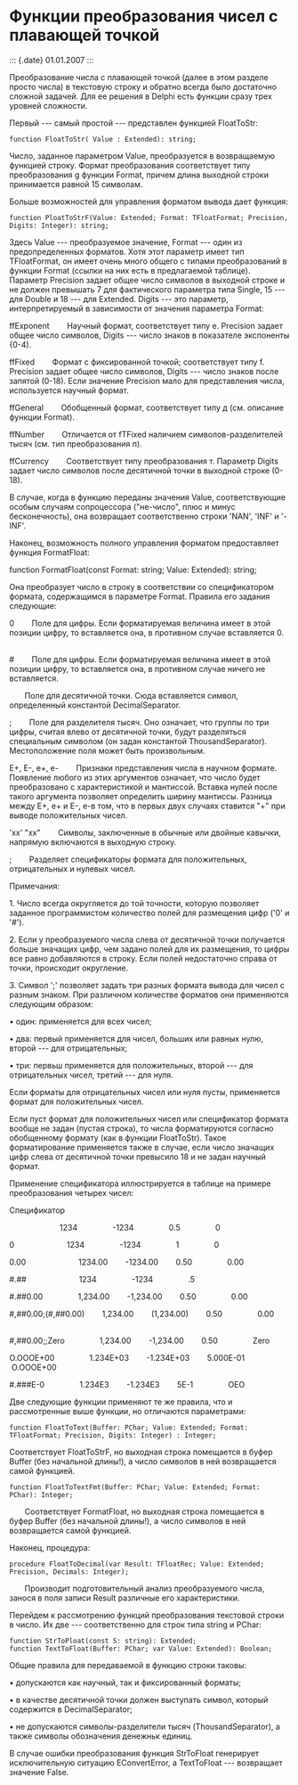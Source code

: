 Функции преобразования чисел с плавающей точкой
===============================================

::: {.date}
01.01.2007
:::

Преобразование числа с плавающей точкой (далее в этом разделе просто
числа) в текстовую строку и обратно всегда было достаточно сложной
задачей. Для ее решения в Delphi есть функции сразу трех уровней
сложности.

Первый --- самый простой --- представлен функцией FloatToStr:

    function FloatToStr( Value : Extended): string;

Число, заданное параметром Value, преобразуется в возвращаемую функцией
строку. Формат преобразования соответствует типу преобразования g
функции Format, причем длина выходной строки принимается равной 15
символам.

Больше возможностей для управления форматом вывода дает функция:

    function PloatToStrF(Value: Extended; Format: TFloatFormat; Precision, Digits: Integer): string;

Здесь Value --- преобразуемое значение, Format --- один из
предопределенных форматов. Хотя этот параметр имеет тип TFloatFormat, он
имеет очень много общего с типами преобразований в функции Format
(ссылки на них есть в предлагаемой таблице). Параметр Precision задает
общее число символов в выходной строке и не должен превышать 7 для
фактического параметра типа Single, 15 --- для Double и 18 --- для
Extended. Digits --- это параметр, интерпретируемый в зависимости от
значения параметра Format:

ffExponent        Научный формат, соответствует типу е. Precision задает
общее число символов, Digits --- число знаков в показателе экспоненты
{0-4).        

ffFixed        Формат с фиксированной точкой; соответствует типу f.
Precision задает общее число символов, Digits --- число знаков после
запятой (0-18). Если значение Precision мало для представления числа,
используется научный формат.        

ffGeneral        Обобщенный формат, соответствует типу д (см. описание
функции Format).        

ffNumber        Отличается от fTFixed наличием символов-разделителей
тысяч (см. тип преобразования п).        

ffCurrency        Соответствует типу преобразования т. Параметр Digits
задает число символов после десятичной точки в выходной строке (0-18).  
     

В случае, когда в функцию переданы значения Value, соответствующие
особым случаям сопроцессора (\"не-число\", плюс и минус бесконечность),
она возвращает соответственно строки \'NAN\', \'INF\' и \'-INF\'.

Наконец, возможность полного управления форматом предоставляет функция
FormatFloat:

function FormatFloat(const Format: string; Value: Extended): string;

Она преобразует число в строку в соответствии со спецификатором формата,
содержащимся в параметре Format. Правила его задания следующие:

0        Поле для цифры. Если форматируемая величина имеет в этой
позиции цифру, то вставляется она, в противном случае вставляется 0.    
   

\#        Поле для цифры. Если форматируемая величина имеет в этой
позиции цифру, то вставляется она, в противном случае ничего не
вставляется.        

       Поле для десятичной точки. Сюда вставляется символ, определенный
константой DecimalSeparator.        

;        Поле для разделителя тысяч. Оно означает, что группы по три
цифры, считая влево от десятичной точки, будут разделяться специальным
символом (он задан константой ThousandSeparator). Местоположение поля
может быть произвольным.        

Е+, Е-, е+, е-        Признаки представления числа в научном формате.
Появление любого из этих аргументов означает, что число будет
преобразовано с характеристикой и мантиссой. Вставка нулей после такого
аргумента позволяет определить ширину мантиссы. Разница между Е+, е+ и
Е-, е-в том, что в первых двух случаях ставится \"+\" при выводе
положительных чисел.        

\'хх\' \"хх\"        Символы, заключенные в обычные или двойные кавычки,
напрямую включаются в выходную строку.        

;        Разделяет спецификаторы формата для положительных,
отрицательных и нулевых чисел.        

Примечания:

1\. Число всегда округляется до той точности, которую позволяет заданное
программистом количество полей для размещения цифр (\'0\' и \'\#\').

2\. Если у преобразуемого числа слева от десятичной точки получается
больше значащих цифр, чем задано полей для их размещения, то цифры все
равно добавляются в строку. Если полей недостаточно справа от точки,
происходит округление.

3\. Символ \';\' позволяет задать три разных формата вывода для чисел с
разным знаком. При различном количестве форматов они применяются
следующим образом:

• один: применяется для всех чисел;

• два: первый применяется для чисел, больших или равных нулю, второй ---
для отрицательных;

• три: первьш применяется для положительных, второй --- для
отрицательных чисел, третий --- для нуля.

Если форматы для отрицательных чисел или нуля пусты, применяется формат
для положительных чисел.

Если пуст формат для положительных чисел или спецификатор формата вообще
не задан (пустая строка), то числа форматируются согласно обобщенному
формату (как в функции FloatToStr). Такое форматирование применяется
также в случае, если число значащих цифр слева от десятичной точки
превысило 18 и не задан научный формат.

Применение спецификатора иллюстрируется в таблице на примере
преобразования четырех чисел:

Спецификатор

                       1234                -1234                0.5    
           0        

0                        1234                -1234                1    
           0        

0.00                        1234.00        -1234.00        0.50        
       0.00        

\#.\#\#                        1234                -1234              
 .5                

\#.\#\#0.00                1,234.00        -1,234.00        0.50        
       0.00        

\#,\#\#0.00;(\#,\#\#0.00)        1,234.00        (1,234.00)        0.50
               0.00        

\#,\#\#0.00;;Zero                1,234.00        -1,234.00        0.50  
             Zero        

О.ОООЕ+00                1.234Е+03        -1.234Е+03        5.000Е-01  
     О.ОООЕ+00        

\#.\#\#\#Е-0                1.234ЕЗ        -1.234ЕЗ        5Е-1        
       ОЕО        

Две следующие функции применяют те же правила, что и рассмотренные выше
функции, но отличаются параметрами:

    function FloatToText(Buffer: PChar; Value: Extended; Format: TFloatFormat; Precision, Digits: Integer) : Integer;        

Соответствует FloatToStrF, но выходная строка помещается в буфер Buffer
(без начальной длины!), а число символов в ней возвращается самой
функцией.        

    function FloatToTextFmt(Buffer: PChar; Value: Extended; Format: PChar): Integer;

       Соответствует FormatFloat, но выходная строка помещается в буфер
Buffer (без начальной длины!), а число символов в ней возвращается самой
функцией.        

Наконец, процедура:

    procedure FloatToDecimal(var Result: TFloatRec; Value: Extended; Precision, Decimals: Integer);

       Производит подготовительный анализ преобразуемого числа, занося в
поля записи Result различные его характеристики.        

Перейдем к рассмотрению функций преобразования текстовой строки в число.
Их две --- соответственно для строк типа string и PChar:

    function StrToPloat(const S: string): Extended;
    function TextToFloat(Buffer: PChar; var Value: Extended): Boolean;

Общие правила для передаваемой в функцию строки таковы:

• допускаются как научный, так и фиксированный форматы;

• в качестве десятичной точки должен выступать символ, который
содержится в DecimalSeparator;

• не допускаются символы-разделители тысяч (ThousandSeparator), а также
символы обозначения денежньк единиц.

В случае ошибки преобразования функция StrToFloat генерирует
исключительную ситуацию EConvertError, a TextToFloat --- возвращает
значение False.

